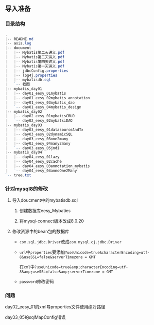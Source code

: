 ## 导入准备

### 目录结构

```powershell
.
|-- README.md
|-- axis.log
|-- document
|   |-- Mybatis第二天讲义.pdf
|   |-- Mybatis第三天讲义.pdf
|   |-- Mybatis第四天讲义.pdf
|   |-- Mybatis第一天讲义.pdf
|   |-- jdbcConfig.properties
|   |-- log4j.properties
|   |-- mybatisdb.sql
|   `-- 截图
|-- mybatis_day01
|   |-- day01_eesy_01mybatis
|   |-- day01_eesy_02mybatis_annotation
|   |-- day01_eesy_03mybatis_dao
|   `-- day01_eesy_04mybatis_design
|-- mybatis_day02
|   |-- day02_eesy_01mybatisCRUD
|   `-- day02_eesy_02mybatsiDAO
|-- mybatis_day03
|   |-- day03_eesy_01datasourceAndTx
|   |-- day03_eesy_02dynamicSQL
|   |-- day03_eesy_03one2many
|   |-- day03_eesy_04many2many
|   `-- day03_eesy_05jndi
|-- mybatis_day04
|   |-- day04_eesy_01lazy
|   |-- day04_eesy_02cache
|   |-- day04_eesy_03annotation_mybatis
|   `-- day04_eesy_04annoOne2Many
`-- tree.txt
```



### 针对mysql8的修改

1. 导入doucment中的mybatisdb.sql

    1. 创建数据库eesy_Mybaties
    
    2. 将mysql-connect版本改成8.0.20
    
2. 修改资源中的bean包的数据库
   
    + `com.sql.jdbc.Driver`改成`com.mysql.cj.jdbc.Driver`
    
    + `url`中`properties`要添加`?useUnicode=true&characterEncoding=utf-8&useSSL=false&serverTimezone = GMT`
    
      在`xml`中`?useUnicode=true&amp;characterEncoding=utf-8&amp;useSSL=false&amp;serverTimezone = GMT`
    
    + `password`修改密码
    
### 问题

day02_eesy_01的xml导properties文件使用绝对路径 

day03_05的sqlMapConfig错误